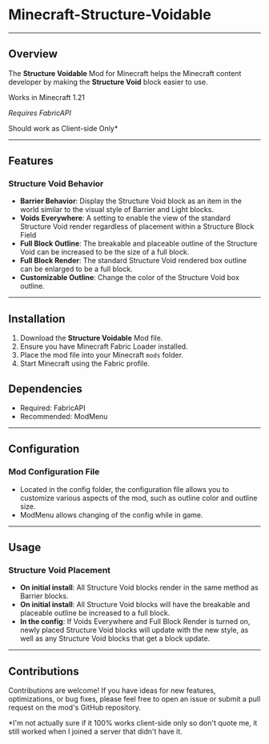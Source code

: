 Minecraft-Structure-Voidable
===============
---------------	

## Overview

The **Structure Voidable** Mod for Minecraft helps the Minecraft content developer by making the **Structure Void** block easier to use.

Works in Minecraft 1.21

*Requires FabricAPI*

Should work as Client-side Only*

---------------	

## Features

### Structure Void Behavior

- **Barrier Behavior**: Display the Structure Void block as an item in the world similar to the visual style of Barrier and Light blocks.
- **Voids Everywhere**: A setting to enable the view of the standard Structure Void render regardless of placement within a Structure Block Field
- **Full Block Outline**: The breakable and placeable outline of the Structure Void can be increased to be the size of a full block.
- **Full Block Render**: The standard Structure Void rendered box outline can be enlarged to be a full block.
- **Customizable Outline**: Change the color of the Structure Void box outline.

---------------	

## Installation

1. Download the **Structure Voidable** Mod file.
2. Ensure you have Minecraft Fabric Loader installed.
3. Place the mod file into your Minecraft `mods` folder.
4. Start Minecraft using the Fabric profile.

## Dependencies
- Required: FabricAPI
- Recommended: ModMenu

---------------	

## Configuration

### Mod Configuration File

- Located in the config folder, the configuration file allows you to customize various aspects of the mod, such as outline color and outline size.
- ModMenu allows changing of the config while in game.

---------------	

## Usage

### Structure Void Placement

- **On initial install**: All Structure Void blocks render in the same method as Barrier blocks.
- **On initial install**: All Structure Void blocks will have the breakable and placeable outline be increased to a full block.
- **In the config**: If Voids Everywhere and Full Block Render is turned on, newly placed Structure Void blocks will update with the new style, as well as any Structure Void blocks that get a block update.

---------------	

## Contributions

Contributions are welcome! If you have ideas for new features, optimizations, or bug fixes, please feel free to open an issue or submit a pull request on the mod's GitHub repository.

*I'm not actually sure if it 100% works client-side only so don't quote me, it still worked when I joined a server that didn't have it.
